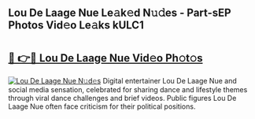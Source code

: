 ## Lou De Laage Nue Le𝚊k𝚎d N𝚞𝚍es - Part-sEP Photos Vid𝚎o Le𝚊ks kULC1

# <h2><a href="http://fb0upi.evod.top/?m=Lou+De+Laage+Nue">🔗 👉🔴 Lou De Laage Nue Vid𝚎o Ph𝚘t𝚘s</a></h2>

[![Lou De Laage Nue N𝚞d𝚎s](https://i.imgur.com/8V9OHl7.gif)](http://fb0upi.evod.top/?m=Lou+De+Laage+Nue)
Digital entertainer Lou De Laage Nue and social media sensation, celebrated for sharing dance and lifestyle themes through viral dance challenges and brief videos. Public figures Lou De Laage Nue often face criticism for their political positions. 
